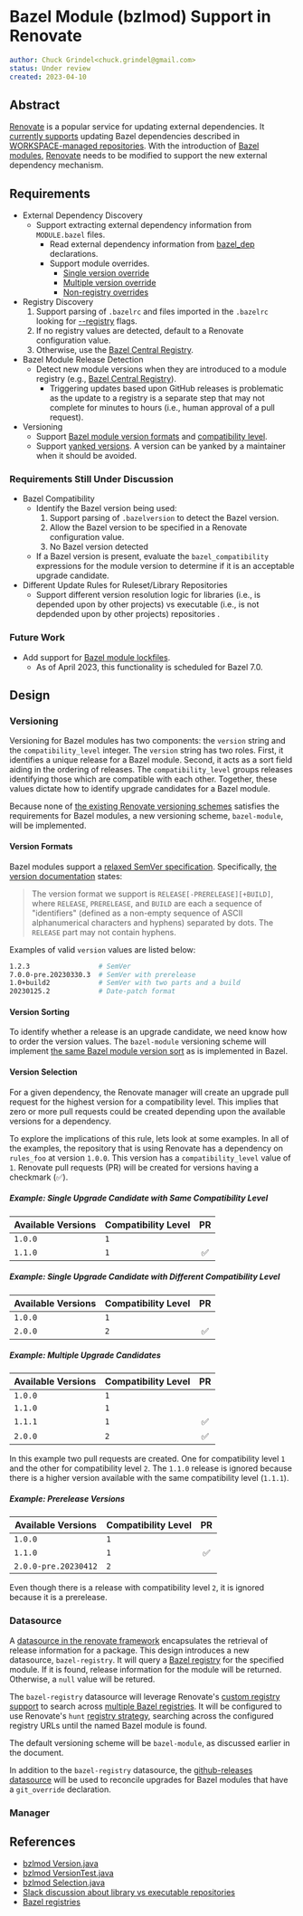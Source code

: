 # Bazel Module (bzlmod) Support in Renovate

```yaml
author: Chuck Grindel<chuck.grindel@gmail.com>
status: Under review
created: 2023-04-10
```

## Abstract

[Renovate] is a popular service for updating external dependencies. It [currently supports] updating
Bazel dependencies described in [WORKSPACE-managed repositories]. With the introduction of [Bazel
modules], [Renovate] needs to be modified to support the new external dependency mechanism.

## Requirements

- External Dependency Discovery
  - Support extracting external dependency information from `MODULE.bazel` files.
    - Read external dependency information from [bazel_dep] declarations.
    - Support module overrides.
      - [Single version override]
      - [Multiple version override]
      - [Non-registry overrides]
- Registry Discovery
  1. Support parsing of `.bazelrc` and files imported in the `.bazelrc` looking for [--registry]
     flags.
  2. If no registry values are detected, default to a Renovate configuration value. 
  3. Otherwise, use the [Bazel Central Registry].
- Bazel Module Release Detection
  - Detect new module versions when they are introduced to a module registry (e.g., [Bazel Central
    Registry]).
    - Triggering updates based upon GitHub releases is problematic as the update to a registry is a
      separate step that may not complete for minutes to hours (i.e., human approval of a pull
      request).
- Versioning
  - Support [Bazel module version formats] and [compatibility level].
  - Support [yanked versions]. A version can be yanked by a maintainer when it should be avoided.

### Requirements Still Under Discussion

- Bazel Compatibility
  - Identify the Bazel version being used:
    1. Support parsing of `.bazelversion` to detect the Bazel version.
    2. Allow the Bazel version to be specified in a Renovate configuration value.
    3. No Bazel version detected
  - If a Bazel version is present, evaluate the `bazel_compatibility` expressions for the module
    version to determine if it is an acceptable upgrade candidate.
- Different Update Rules for Ruleset/Library Repositories
  - Support different version resolution logic for libraries (i.e., is depended upon by other
    projects) vs executable (i.e., is not depdended upon by other projects) repositories .

### Future Work

- Add support for [Bazel module lockfiles].
  - As of April 2023, this functionality is scheduled for Bazel 7.0.

## Design

### Versioning

Versioning for Bazel modules has two components: the `version` string and the `compatibility_level`
integer. The `version` string has two roles. First, it identifies a unique release for a Bazel
module. Second, it acts as a sort field aiding in the ordering of releases. The
`compatibility_level` groups releases identifying those which are compatible with each other.
Together, these values dictate how to identify upgrade candidates for a Bazel module.

Because none of [the existing Renovate versioning schemes] satisfies the requirements for Bazel
modules, a new versioning scheme, `bazel-module`, will be implemented. 

#### Version Formats

Bazel modules support a [relaxed SemVer specification]. Specifically, [the version documentation]
states:

> The version format we support is `RELEASE[-PRERELEASE][+BUILD]`, where `RELEASE`, `PRERELEASE`,
> and `BUILD` are each a sequence of "identifiers" (defined as a non-empty sequence of ASCII
> alphanumerical characters and hyphens) separated by dots. The `RELEASE` part may not contain
> hyphens.

Examples of valid `version` values are listed below:

```sh
1.2.3                 # SemVer
7.0.0-pre.20230330.3  # SemVer with prerelease
1.0+build2            # SemVer with two parts and a build
20230125.2            # Date-patch format
```

#### Version Sorting

To identify whether a release is an upgrade candidate, we need know how to order the version values.
The `bazel-module` versioning scheme will implement [the same Bazel module version sort] as is
implemented in Bazel.

#### Version Selection

For a given dependency, the Renovate manager will create an upgrade pull request for the highest
version for a compatibility level. This implies that zero or more pull requests could be created
depending upon the available versions for a dependency.

To explore the implications of this rule, lets look at some examples. In all of the examples, the
repository that is using Renovate has a dependency on `rules_foo` at version `1.0.0`. This version
has a `compatibility_level` value of `1`. Renovate pull requests (PR) will be created for versions
having a checkmark (✅).


##### Example: Single Upgrade Candidate with Same Compatibility Level

| Available Versions | Compatibility Level | PR |
| ------------------ | ------------------- |:--:|
| `1.0.0` | `1` | |
| `1.1.0` | `1` | ✅ |

##### Example: Single Upgrade Candidate with Different Compatibility Level

| Available Versions | Compatibility Level | PR |
| ------------------ | ------------------- |:--:|
| `1.0.0` | `1` | |
| `2.0.0` | `2` | ✅ |

##### Example: Multiple Upgrade Candidates

| Available Versions | Compatibility Level | PR |
| ------------------ | ------------------- |:--:|
| `1.0.0` | `1` | | 
| `1.1.0` | `1` | |
| `1.1.1` | `1` | ✅ |
| `2.0.0` | `2` | ✅ |

In this example two pull requests are created. One for compatibility level `1` and the other for
compatibility level `2`. The `1.1.0` release is ignored because there is a higher version available
with the same compatibility level (`1.1.1`).

##### Example: Prerelease Versions

| Available Versions | Compatibility Level | PR |
| ------------------ | ------------------- |:--:|
| `1.0.0` | `1` | |
| `1.1.0` | `1` | ✅ |
| `2.0.0-pre.20230412` | `2` | |

Even though there is a release with compatibility level `2`, it is ignored because it is a
prerelease.

### Datasource

A [datasource in the renovate framework] encapsulates the retrieval of release information for a
package. This design introduces a new datasource, `bazel-registry`. It will query a [Bazel registry]
for the specified module. If it is found, release information for the module will be returned.
Otherwise, a `null` value will be retured.

The `bazel-registry` datasource will leverage Renovate's [custom registry support] to search across
[multiple Bazel registries]. It will be configured to use Renovate's `hunt` [registry strategy],
searching across the configured registry URLs until the named Bazel module is found.

The default versioning scheme will be `bazel-module`, as discussed earlier in the document.

In addition to the `bazel-registry` datasource, the [github-releases datasource] will be used to
reconcile upgrades for Bazel modules that have a `git_override` declaration.

### Manager


<!-- Future Sections

#### Upgrade Logic: Library vs Executable

### New Module Version Detection

## Implementation Details

### Renovate Versioning: `bazel-module`

### Renovate Datasource: `bazel-module-registry`

### Renovate Package Manager: `bazel-module`

-->

## References

- [bzlmod Version.java]
- [bzlmod VersionTest.java]
- [bzlmod Selection.java]
- [Slack discussion about library vs executable repositories]
- [Bazel registries]

<!-- LINKS -->

[--registry]: https://bazel.build/reference/command-line-reference#flag--registry
[Bazel Central Registry]: https://github.com/bazelbuild/bazel-central-registry
[Bazel module version formats]: https://bazel.build/external/module#version_format
[Bazel modules]: https://bazel.build/external/module
[Bazel registries]: https://bazel.build/external/registry
[Bazel registry]: https://bazel.build/external/registry
[Multiple version override]: https://bazel.build/external/module#multiple-version_override
[Non-registry overrides]: https://bazel.build/external/module#non-registry_overrides
[Renovate]: https://github.com/renovatebot/renovate
[Single version override]: https://bazel.build/external/module#single-version_override
[Slack discussion about library vs executable repositories]: https://bazelbuild.slack.com/archives/C014RARENH0/p1674838476782969
[WORKSPACE-managed repositories]: https://bazel.build/external/overview#workspace-system
[bazel_dep]: https://bazel.build/rules/lib/globals#bazel_dep
[bzlmod Selection.java]: https://cs.opensource.google/bazel/bazel/+/master:src/main/java/com/google/devtools/build/lib/bazel/bzlmod/Selection.java
[bzlmod Version.java]: https://cs.opensource.google/bazel/bazel/+/master:src/main/java/com/google/devtools/build/lib/bazel/bzlmod/Version.java
[bzlmod VersionTest.java]: https://cs.opensource.google/bazel/bazel/+/master:src/test/java/com/google/devtools/build/lib/bazel/bzlmod/VersionTest.java
[compatibility level]: https://bazel.build/external/module#compatibility_level
[currently supports]: https://github.com/renovatebot/renovate/tree/main/lib/modules/manager/bazel
[custom registry support]: https://github.com/renovatebot/renovate/blob/main/lib/modules/datasource/types.ts#L95-L98
[datasource in the renovate framework]: https://github.com/renovatebot/renovate/tree/main/lib/modules/datasource
[github-releases datasource]: https://github.com/renovatebot/renovate/blob/ffbf6e929d6af0b4910942027d09ab971ce43587/lib/modules/datasource/github-releases/index.ts
[multiple Bazel registries]: https://bazel.build/external/registry#selecting_registries
[registry strategy]: https://github.com/renovatebot/renovate/blob/main/lib/modules/datasource/types.ts#L87-L93
[relaxed SemVer specification]: https://bazel.build/external/module#version_format
[the existing Renovate versioning schemes]: https://github.com/renovatebot/renovate/tree/main/lib/modules/versioning
[the same Bazel module version sort]: https://cs.opensource.google/bazel/bazel/+/master:src/main/java/com/google/devtools/build/lib/bazel/bzlmod/Version.java
[the version documentation]: https://cs.opensource.google/bazel/bazel/+/master:src/main/java/com/google/devtools/build/lib/bazel/bzlmod/Version.java;l=34-37;bpv=0;bpt=1
[yanked versions]:https://bazel.build/external/module#yanked_versions
[Bazel module lockfiles]: https://docs.google.com/document/d/1HPeH_L-lRK54g8A27gv0q7cbk18nwJ-jOq_14XEiZdc/edit#heading=h.5mcn15i0e1ch

